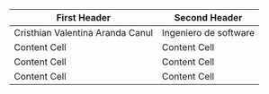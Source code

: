 | First Header  | Second Header |
| ------------- | ------------- |
| Cristhian Valentina Aranda Canul  | Ingeniero de software  |
| Content Cell  | Content Cell  |
| Content Cell  | Content Cell  |
| Content Cell  | Content Cell  |